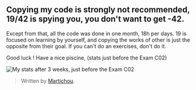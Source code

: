 ## Copying my code is strongly not recommended, 19/42 is spying you, you don't want to get -42.

Except from that, all the code was done in one month, 18h per days.
19 is focused on learning by yourself, and copying the works of other is just the opposite from their goal. If you can't do an exercises, don't do it. 

Good luck ! Have a nice piscine, (stats just before the Exam C02)

![My stats after 3 weeks, just before the Exam C02](https://i.imgur.com/D6FX56Y.png)

> Written by [Martichou](https://martichou.me/).
